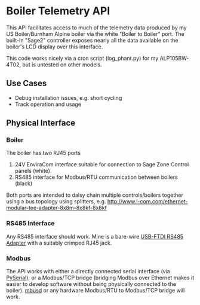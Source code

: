 # Boiler Telemetry API

This API facilitates access to much of the telemetry data produced by my US Boiler/Burnham Alpine boiler via the 
white "Boiler to Boiler" port. The built-in "Sage2" controller exposes nearly all the data available on the boiler's
LCD display over this interface.

This code works nicely via a cron script (log_phant.py) for my ALP105BW-4T02, but is untested on other models.

## Use Cases
* Debug installation issues, e.g. short cycling
* Track operation and usage

## Physical Interface

### Boiler
The boiler has two RJ45 ports

1. 24V EnviraCom interface suitable for connection to Sage Zone Control panels (white)
2. RS485 interface for Modbus/RTU communication between boilers (black)

Both ports are intended to daisy chain multiple controls/boilers together using a bus topology using splitters, e.g. http://www.l-com.com/ethernet-modular-tee-adapter-8x8m-8x8kf-8x8kf

### RS485 Interface
Any RS485 interface should work. Mine is a bare-wire [USB-FTDI RS485 Adapter](http://www.ftdichip.com/Products/Cables/USBRS485.htm) with a suitably crimped RJ45 jack.

### Modbus
The API works with either a directly connected serial interface (via [PySerial](https://github.com/pyserial/pyserial)), or a Modbus/TCP bridge (bridging Modbus over Ethernet makes it easier to develop software without being physically connected to the boiler). [mbusd](https://github.com/3cky/mbusd) or any hardware Modbus/RTU to Modbus/TCP bridge will work.
